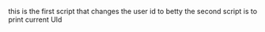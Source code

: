 this is the first script that changes the user id to betty
the second script is to print current UId